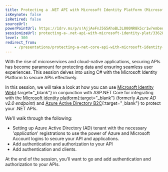 ```yaml
---
title: Protecting a .NET API with Microsoft Identity Platform (Microsoft Entra)
isKeynote: false
isRetired: false
sourceUrl:
powerPointUrl: https://1drv.ms/p/s!AjjAeFnJ5G5AhoBL3L000NR8k5cr1w?embed=1&em=2
sessionizeUrl: protecting-a-.net-api-with-microsoft-identity-plat/33628
level: 300
redirect_from:
    - /presentations/protecting-a-net-core-api-with-microsoft-identity-platform
---
```


With the rise of microservices and cloud-native applications, securing APIs has become paramount for protecting data and ensuring seamless user experiences. This session delves into using C# with the Microsoft Identity Platform to secure APIs effectively.

In this session, we will take a look at how you can use [Microsoft Identity Web](https://www.nuget.org/packages/Microsoft.Identity.Web){:target="_blank"} in conjunction with ASP.NET Core for integrating with the [Microsoft identity platform](https://docs.microsoft.com/en-us/azure/active-directory/develop/?WT.mc_id=AZ-MVP-4024623){:target="_blank"} (formerly *Azure AD v2.0 endpoint*) and [Azure Active Directory B2C](https://docs.microsoft.com/en-us/azure/active-directory-b2c/?WT.mc_id=AZ-MVP-4024623){:target="_blank"} to protect your .NET APIs.

We'll walk through the following:

* Setting up Azure Active Directory (AD) tenant with the necessary '*application*' registrations to use the power of Azure and Microsoft Account logins to secure your API and applications.
* Add authentication and authorization to your API
* Add authentication and clients.

At the end of the session, you'll want to go and add authentication and authorization to your APIs.
